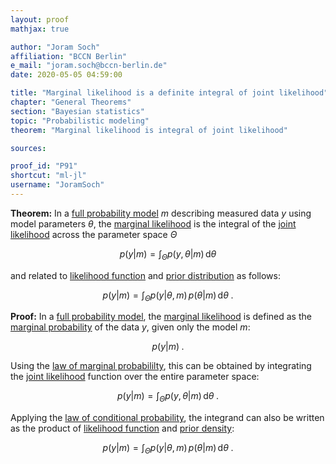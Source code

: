 ```yaml
---
layout: proof
mathjax: true

author: "Joram Soch"
affiliation: "BCCN Berlin"
e_mail: "joram.soch@bccn-berlin.de"
date: 2020-05-05 04:59:00

title: "Marginal likelihood is a definite integral of joint likelihood"
chapter: "General Theorems"
section: "Bayesian statistics"
topic: "Probabilistic modeling"
theorem: "Marginal likelihood is integral of joint likelihood"

sources:

proof_id: "P91"
shortcut: "ml-jl"
username: "JoramSoch"
---
```



**Theorem:** In a [full probability model](/D/fpm) $m$ describing measured data $y$ using model parameters $\theta$, the [marginal likelihood](/D/ml) is the integral of the [joint likelihood](/D/jl) across the parameter space $\Theta$

$$ \label{eq:ml-jl}
p(y|m) = \int_{\Theta} p(y,\theta|m) \, \mathrm{d}\theta
$$

and related to [likelihood function](/D/lf) and [prior distribution](/D/post) as follows:

$$ \label{eq:ml-lf}
p(y|m) = \int_{\Theta} p(y|\theta,m) \, p(\theta|m) \, \mathrm{d}\theta \; .
$$


**Proof:** In a [full probability model](/D/fpm), the [marginal likelihood](/D/ml) is defined as the [marginal probability](/D/prob-marg) of the data $y$, given only the model $m$:

$$ \label{eq:ml-def}
p(y|m) \; .
$$

Using the [law of marginal probabililty](/D/prob-marg), this can be obtained by integrating the [joint likelihood](/D/jl) function over the entire parameter space:

$$ \label{eq:ml-jl-qed}
p(y|m) = \int_{\Theta} p(y,\theta|m) \, \mathrm{d}\theta \; .
$$

Applying the [law of conditional probability](/D/prob-cond), the integrand can also be written as the product of [likelihood function](/D/lf) and [prior density](/D/prior):

$$ \label{eq:ml-lf-qed}
p(y|m) = \int_{\Theta} p(y|\theta,m) \, p(\theta|m) \, \mathrm{d}\theta \; .
$$
